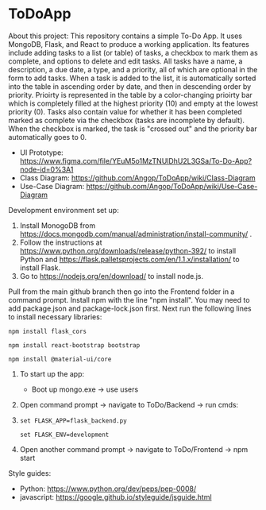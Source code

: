# ToDoApp

About this project: This repository contains a simple To-Do App. It uses MongoDB, Flask, and React to produce a working application. Its features include adding tasks to a list (or table) of tasks, a checkbox to mark them as complete, and options to delete and edit tasks. All tasks have a name, a description, a due date, a type, and a priority, all of which are optional in the form to add tasks. When a task is added to the list, it is automatically sorted into the table in ascending order by date, and then in descending order by priority. Prioirty is represented in the table by a color-changing prioirty bar which is completely filled at the highest priority (10) and empty at the lowest priority (0). Tasks also contain value for whether it has been completed marked as complete via the checkbox (tasks are incomplete by default). When the checkbox is marked, the task is "crossed out" and the priority bar automatically goes to 0.

- UI Prototype: https://www.figma.com/file/YEuM5o1MzTNUlDhU2L3GSa/To-Do-App?node-id=0%3A1
- Class Diagram: https://github.com/Angop/ToDoApp/wiki/Class-Diagram
- Use-Case Diagram: https://github.com/Angop/ToDoApp/wiki/Use-Case-Diagram

Development environment set up:
1. Install MonogoDB from https://docs.mongodb.com/manual/administration/install-community/ .
2. Follow the instructions at https://www.python.org/downloads/release/python-392/ to install Python
and https://flask.palletsprojects.com/en/1.1.x/installation/ to install Flask.
3. Go to https://nodejs.org/en/download/ to install node.js.

Pull from the main github branch then go into the Frontend folder in a command prompt. Install npm with the line "npm install". 
You may need to add package.json and package-lock.json first. Next run the following lines to install necessary libraries:

  `npm install flask_cors`
  
  `npm install react-bootstrap bootstrap`
  
  `npm install @material-ui/core`
  

1. To start up the app:
    - Boot up mongo.exe -> use users

2. Open command prompt -> navigate to ToDo/Backend -> run cmds:
3. 
    `set FLASK_APP=flask_backend.py`
    
    `set FLASK_ENV=development`
    
3. Open another command prompt -> navigate to ToDo/Frontend -> npm start


Style guides:
  - Python: https://www.python.org/dev/peps/pep-0008/
  - javascript: https://google.github.io/styleguide/jsguide.html
